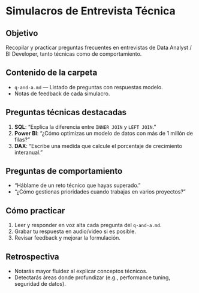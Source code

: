 # Simulacros de Entrevista Técnica

## Objetivo  
Recopilar y practicar preguntas frecuentes en entrevistas de Data Analyst / BI Developer, tanto técnicas como de comportamiento.

## Contenido de la carpeta  
- `q-and-a.md` — Listado de preguntas con respuestas modelo.  
- Notas de feedback de cada simulacro.

## Preguntas técnicas destacadas  
1. **SQL**: “Explica la diferencia entre `INNER JOIN` y `LEFT JOIN`.”  
2. **Power BI**: “¿Cómo optimizas un modelo de datos con más de 1 millón de filas?”  
3. **DAX**: “Escribe una medida que calcule el porcentaje de crecimiento interanual.”  

## Preguntas de comportamiento  
- “Háblame de un reto técnico que hayas superado.”  
- “¿Cómo gestionas prioridades cuando trabajas en varios proyectos?”  

## Cómo practicar  
1. Leer y responder en voz alta cada pregunta del `q-and-a.md`.  
2. Grabar tu respuesta en audio/video si es posible.  
3. Revisar feedback y mejorar la formulación.  

## Retrospectiva  
- Notarás mayor fluidez al explicar conceptos técnicos.  
- Detectarás áreas donde profundizar (e.g., performance tuning, seguridad de datos).
